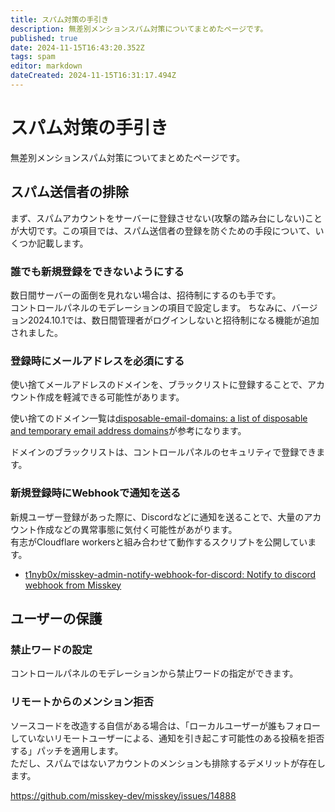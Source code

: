 ```yaml
---
title: スパム対策の手引き
description: 無差別メンションスパム対策についてまとめたページです。
published: true
date: 2024-11-15T16:43:20.352Z
tags: spam
editor: markdown
dateCreated: 2024-11-15T16:31:17.494Z
---
```


# スパム対策の手引き

無差別メンションスパム対策についてまとめたページです。

## スパム送信者の排除

まず、スパムアカウントをサーバーに登録させない(攻撃の踏み台にしない)ことが大切です。この項目では、スパム送信者の登録を防ぐための手段について、いくつか記載します。

### 誰でも新規登録をできないようにする

数日間サーバーの面倒を見れない場合は、招待制にするのも手です。  
コントロールパネルのモデレーションの項目で設定します。
ちなみに、バージョン2024.10.1では、数日間管理者がログインしないと招待制になる機能が追加されました。

### 登録時にメールアドレスを必須にする

使い捨てメールアドレスのドメインを、ブラックリストに登録することで、アカウント作成を軽減できる可能性があります。

使い捨てのドメイン一覧は[disposable-email-domains: a list of disposable and temporary email address domains](https://github.com/disposable-email-domains/disposable-email-domains/tree/main)が参考になります。

ドメインのブラックリストは、コントロールパネルのセキュリティで登録できます。

### 新規登録時にWebhookで通知を送る

新規ユーザー登録があった際に、Discordなどに通知を送ることで、大量のアカウント作成などの異常事態に気付く可能性があがります。  
有志がCloudflare workersと組み合わせて動作するスクリプトを公開しています。

- [t1nyb0x/misskey-admin-notify-webhook-for-discord: Notify to discord webhook from Misskey](https://github.com/t1nyb0x/misskey-admin-notify-webhook-for-discord)

## ユーザーの保護

### 禁止ワードの設定

コントロールパネルのモデレーションから禁止ワードの指定ができます。

### リモートからのメンション拒否

ソースコードを改造する自信がある場合は、「ローカルユーザーが誰もフォローしていないリモートユーザーによる、通知を引き起こす可能性のある投稿を拒否する」パッチを適用します。  
ただし、スパムではないアカウントのメンションも排除するデメリットが存在します。

https://github.com/misskey-dev/misskey/issues/14888 